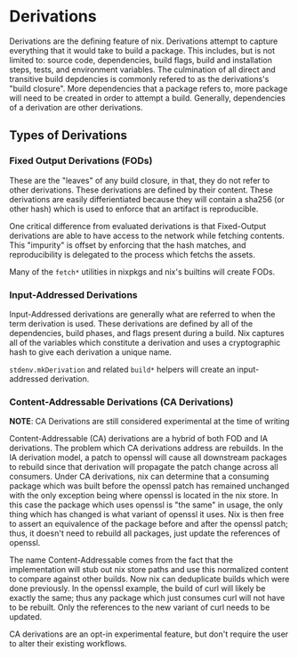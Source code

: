 # Derivations

Derivations are the defining feature of nix. Derivations attempt to capture everything
that it would take to build a package. This includes, but is not limited to: source code,
dependencies, build flags, build and installation steps, tests, and environment variables.
The culmination of all direct and transitive build depdencies
is commonly refered to as the derivations's "build closure". More dependencies that a
package refers to, more package will need to be created in order to attempt a
build. Generally, dependencies of a derivation are other derivations.

## Types of Derivations

### Fixed Output Derivations (FODs)

These are the "leaves" of any build closure, in that, they do not refer to other
derivations. These derivations are defined by
their content. These derivations are easily differientiated because they
will contain a sha256 (or other hash) which is used to enforce that an artifact
is reproducible.

One critical difference from evaluated derivations is that Fixed-Output derivations
are able to have access to the network while fetching contents. This "impurity"
is offset by enforcing that the hash matches, and reproducibility is delegated to
the process which fetchs the assets.

Many of the `fetch*` utilities in nixpkgs and nix's builtins will create FODs.

### Input-Addressed Derivations

Input-Addressed derivations are generally what are referred to when the term derivation is used. These
derivations are defined by all of the dependencies, build phases, and flags
present during a build. Nix captures all of the variables which constitute a
derivation and uses a cryptographic hash to give each derivation a unique name.

`stdenv.mkDerivation` and related `build*` helpers will create an input-addressed derivation.

### Content-Addressable Derivations (CA Derivations)

**NOTE**: CA Derivations are still considered experimental at the time of writing

Content-Addressable (CA) derivations are a hybrid of both FOD and IA derivations.
The problem which CA derivations address are rebuilds. In the IA derivation model, a patch
to openssl will cause all downstream packages to rebuild since that derivation will
propagate the patch change across all consumers. Under CA derivations, nix can determine
that a consuming package which was built before the openssl patch has remained unchanged
with the only exception being where openssl is located in the nix store. In this case
the package which uses openssl is "the same" in usage, the only thing which has changed is what
variant of openssl it uses. Nix is then free to assert an equivalence of the
package before and after the openssl patch; thus, it doesn't need to rebuild all packages,
just update the references of openssl.

The name Content-Addressable comes from the fact that the implementation will stub out nix store
paths and use this normalized content to compare against other builds. Now nix can deduplicate
builds which were done previously. In the openssl example, the build of curl will likely be
exactly the same; thus any package which just consumes curl will not have to be rebuilt. Only
the references to the new variant of curl needs to be updated.

CA derivations are an opt-in experimental feature, but don't require the user to alter their
existing workflows.
